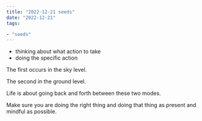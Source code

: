 ```yaml
---
title: "2022-12-21 seeds"
date: "2022-12-21"
tags:

- "seeds"
---
```


- thinking about what action to take
- doing the specific action

The first occurs in the sky level.

The second in the ground level.

Life is about going back and forth between these two modes.

Make sure you are doing the right thing and doing that thing as present and mindful as possible.
